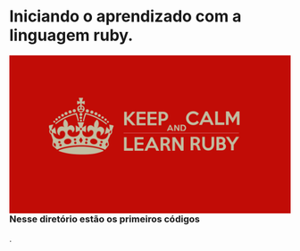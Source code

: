 <h1>Iniciando o aprendizado com a linguagem ruby.</h1>
<img src= "ruby.png" alt ="Imagem Ruby" style = "float: left; margin-right: 10px;"/>

<h3> Nesse diretório estão os primeiros códigos</h3>.
